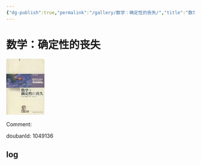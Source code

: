 ```yaml
---
{"dg-publish":true,"permalink":"/gallery/数学：确定性的丧失/","title":"数学：确定性的丧失"}
---
```



# 数学：确定性的丧失

![image](https://raw.githubusercontent.com/hiraethecho/picx-images-hosting/master/picgo/20250529165438.webp)

Comment: 



doubanId: 1049136

## log

